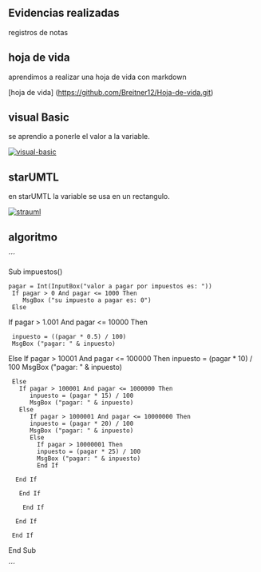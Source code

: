 ## Evidencias realizadas
registros de notas

## hoja de vida

aprendimos a realizar una hoja de vida con markdown

[hoja de vida] (https://github.com/Breitner12/Hoja-de-vida.git)

## visual Basic

se aprendio a ponerle el valor a la variable.

<a href="https://ibb.co/phHWY68"><img src="https://i.ibb.co/fD38jV5/visual-basic.png" alt="visual-basic" border="0"></a>

## starUMTL

en starUMTL la variable se usa en un rectangulo.

<a href="https://ibb.co/WfSHBnM"><img src="https://i.ibb.co/hVpg2s4/strauml.png" alt="strauml" border="0"></a>


## algoritmo
´´´

Sub impuestos()

    pagar = Int(InputBox("valor a pagar por impuestos es: "))
     If pagar > 0 And pagar <= 1000 Then
        MsgBox ("su impuesto a pagar es: 0")
     Else
     
     
  If pagar > 1.001 And pagar <= 10000 Then
  
     inpuesto = ((pagar * 0.5) / 100)
     MsgBox ("pagar: " & inpuesto)
     
  Else
     If pagar > 10001 And pagar <= 100000 Then
        inpuesto = (pagar * 10) / 100
        MsgBox ("pagar: " & inpuesto)
        
     Else
       If pagar > 100001 And pagar <= 1000000 Then
          inpuesto = (pagar * 15) / 100
          MsgBox ("pagar: " & inpuesto)
       Else
          If pagar > 1000001 And pagar <= 10000000 Then
          inpuesto = (pagar * 20) / 100
          MsgBox ("pagar: " & inpuesto)
          Else
            If pagar > 10000001 Then
            inpuesto = (pagar * 25) / 100
            MsgBox ("pagar: " & inpuesto)
            End If
            
      End If
      
       End If
       
        End If
        
      End If
      
     End If



End Sub

´´´
